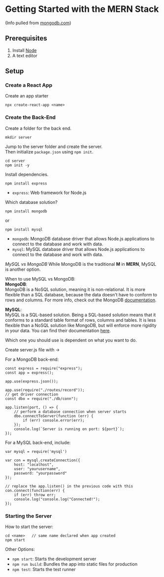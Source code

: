 # Getting Started with the MERN Stack
(Info pulled from [mongodb.com](https://www.mongodb.com/languages/mern-stack-tutorial))

## Prerequisites
1. Install [Node](https://nodejs.org/en/)
2. A text editor

## Setup
### Create a React App 

Create an app starter
```
npx create-react-app <name> 
```

### Create the Back-End
Create a folder for the back end.
```
mkdir server
```

Jump to the server folder and create the server.  
Then initialize `package.json` using `npm init`.
```
cd server
npm init -y 
```

Install dependencies.
```
npm install express 
```
- `express`: Web framework for Node.js 

Which database solution?
```
npm install mongodb 
```
or 
```
npm install mysql
```

- `mongodb`: MongoDB database driver that allows Node.js applications to connect to the database and work with data.
- `mysql`: MySQL database driver that allows Node.js applications to connect to the database and work with data.

_MySQL vs MongoDB_
While MongoDB is the traditional __M__ in __MERN__, MySQL is another option.

When to use MySQL vs MongoDB:<br>
__MongoDB__:<br>
MongoDB is a NoSQL solution, meaning it is non-relational. It is more flexible than a SQL 
database, because the data doesn't have to conform to rows and columns. For more info,
check out the MongoDB [documentation](https://www.mongodb.com/docs/). 

__MySQL__:<br>
MySQL is a SQL-based solution. Being a SQL-based solution means that it conforms to a 
standard table format of rows, columns and tables. It is less flexible than a NoSQL 
solution like MongoDB, but will enforce more rigidity in your data. You can find
their documentation [here](https://www.mysql.com/doc/).

Which one you should use is dependent on what you want to do.

Create server.js file with ->

For a MongoDB back-end:
```
const express = require("express");
const app = express();

app.use(express.json());

app.use(require("./routes/record"));
// get driver connection
const dbo = require("./db/conn");

app.listen(port, () => {
    // perform a database connection when server starts
    dbo.connectToServer(function (err) {
        if (err) console.error(err);
    });
    console.log(`Server is running on port: ${port}`);
});
```

For a MySQL back-end, include:
```
var mysql = require('mysql')

var con = mysql.createConnection({
    host: "localhost",
    user: "yourusername",
    password: "yourpassword"
});

// replace the app.listen() in the previous code with this
con.connect(function(err) {
    if (err) throw err;
    console.log("console.log("Connected!");
});
```

### Starting the Server
How to start the server:
```
cd <name>   // same name declared when app created
npm start
```
Other Options:
* `npm start`: Starts the development server
* `npm run build`: Bundles the app into static files for production
* `npm test`: Starts the test runner

